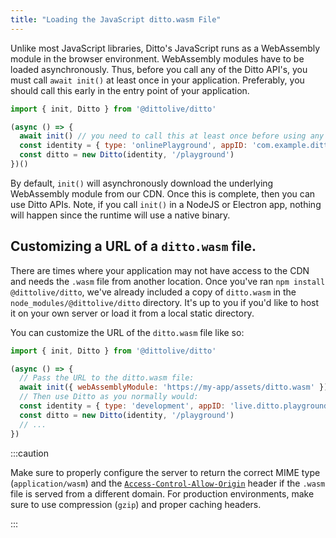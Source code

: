 ```yaml
---
title: "Loading the JavaScript ditto.wasm File"
---
```


Unlike most JavaScript libraries, Ditto's JavaScript runs as a WebAssembly module in the browser environment. WebAssembly modules have to be loaded asynchronously. Thus, before you call any of the Ditto API's, you must call `await init()` at least once in your application. Preferably, you should call this early in the entry point of your application. 

```js
import { init, Ditto } from '@dittolive/ditto'

(async () => {
  await init() // you need to call this at least once before using any of the Ditto API
  const identity = { type: 'onlinePlayground', appID: 'com.example.ditto' }
  const ditto = new Ditto(identity, '/playground')
})()
```

By default, `init()` will asynchronously download the underlying WebAssembly module from our CDN. Once this is complete, then you can use Ditto APIs. Note, if you call `init()` in a NodeJS or Electron app, nothing will happen since the runtime will use a native binary.

## Customizing a URL of a `ditto.wasm` file. 

There are times where your application may not have access to the CDN and needs the `.wasm` file from another location. Once you've ran `npm install @dittolive/ditto`, we've already included a copy of `ditto.wasm` in the `node_modules/@dittolive/ditto` directory. It's up to you if you'd like to host it on your own server or load it from a local static directory. 

You can customize the URL of the `ditto.wasm` file like so:

```js
import { init, Ditto } from '@dittolive/ditto'

(async () => {
  // Pass the URL to the ditto.wasm file:
  await init({ webAssemblyModule: 'https://my-app/assets/ditto.wasm' })
  // Then use Ditto as you normally would:
  const identity = { type: 'development', appID: 'live.ditto.playground' }
  const ditto = new Ditto(identity, '/playground')
  // ...
})
```

:::caution

Make sure to properly configure the server to
return the correct MIME type (`application/wasm`) and the
[`Access-Control-Allow-Origin`](https://developer.mozilla.org/en-US/docs/Web/HTTP/Headers/Access-Control-Allow-Origin)
header if the `.wasm` file is served from a different domain. For production
environments, make sure to use compression (`gzip`) and proper caching headers.

:::